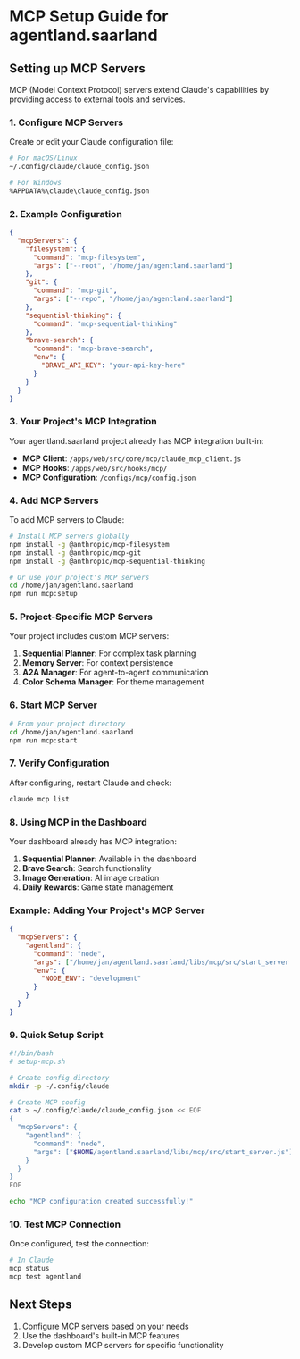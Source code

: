 # MCP Setup Guide for agentland.saarland

## Setting up MCP Servers

MCP (Model Context Protocol) servers extend Claude's capabilities by providing access to external tools and services.

### 1. Configure MCP Servers

Create or edit your Claude configuration file:

```bash
# For macOS/Linux
~/.config/claude/claude_config.json

# For Windows
%APPDATA%\claude\claude_config.json
```

### 2. Example Configuration

```json
{
  "mcpServers": {
    "filesystem": {
      "command": "mcp-filesystem",
      "args": ["--root", "/home/jan/agentland.saarland"]
    },
    "git": {
      "command": "mcp-git", 
      "args": ["--repo", "/home/jan/agentland.saarland"]
    },
    "sequential-thinking": {
      "command": "mcp-sequential-thinking"
    },
    "brave-search": {
      "command": "mcp-brave-search",
      "env": {
        "BRAVE_API_KEY": "your-api-key-here"
      }
    }
  }
}
```

### 3. Your Project's MCP Integration

Your agentland.saarland project already has MCP integration built-in:

- **MCP Client**: `/apps/web/src/core/mcp/claude_mcp_client.js`
- **MCP Hooks**: `/apps/web/src/hooks/mcp/`
- **MCP Configuration**: `/configs/mcp/config.json`

### 4. Add MCP Servers

To add MCP servers to Claude:

```bash
# Install MCP servers globally
npm install -g @anthropic/mcp-filesystem
npm install -g @anthropic/mcp-git
npm install -g @anthropic/mcp-sequential-thinking

# Or use your project's MCP servers
cd /home/jan/agentland.saarland
npm run mcp:setup
```

### 5. Project-Specific MCP Servers

Your project includes custom MCP servers:

1. **Sequential Planner**: For complex task planning
2. **Memory Server**: For context persistence
3. **A2A Manager**: For agent-to-agent communication
4. **Color Schema Manager**: For theme management

### 6. Start MCP Server

```bash
# From your project directory
cd /home/jan/agentland.saarland
npm run mcp:start
```

### 7. Verify Configuration

After configuring, restart Claude and check:

```bash
claude mcp list
```

### 8. Using MCP in the Dashboard

Your dashboard already has MCP integration:

1. **Sequential Planner**: Available in the dashboard
2. **Brave Search**: Search functionality
3. **Image Generation**: AI image creation
4. **Daily Rewards**: Game state management

### Example: Adding Your Project's MCP Server

```json
{
  "mcpServers": {
    "agentland": {
      "command": "node",
      "args": ["/home/jan/agentland.saarland/libs/mcp/src/start_server.js"],
      "env": {
        "NODE_ENV": "development"
      }
    }
  }
}
```

### 9. Quick Setup Script

```bash
#!/bin/bash
# setup-mcp.sh

# Create config directory
mkdir -p ~/.config/claude

# Create MCP config
cat > ~/.config/claude/claude_config.json << EOF
{
  "mcpServers": {
    "agentland": {
      "command": "node",
      "args": ["$HOME/agentland.saarland/libs/mcp/src/start_server.js"]
    }
  }
}
EOF

echo "MCP configuration created successfully!"
```

### 10. Test MCP Connection

Once configured, test the connection:

```bash
# In Claude
mcp status
mcp test agentland
```

## Next Steps

1. Configure MCP servers based on your needs
2. Use the dashboard's built-in MCP features
3. Develop custom MCP servers for specific functionality